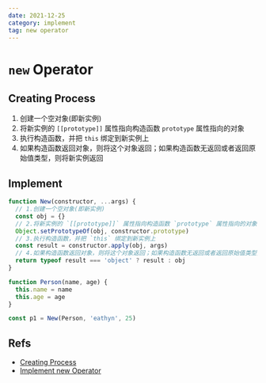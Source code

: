 ```yaml
---
date: 2021-12-25
category: implement
tag: new operator
---
```


# `new` Operator

## Creating Process

1. 创建一个空对象(即新实例)
2. 将新实例的 `[[prototype]]` 属性指向构造函数 `prototype` 属性指向的对象
3. 执行构造函数，并把 `this` 绑定到新实例上
4. 如果构造函数返回对象，则将这个对象返回；如果构造函数无返回或者返回原始值类型，则将新实例返回

## Implement

```js
function New(constructor, ...args) {
  // 1.创建一个空对象(即新实例)
  const obj = {}
  // 2.将新实例的 `[[prototype]]` 属性指向构造函数 `prototype` 属性指向的对象
  Object.setPrototypeOf(obj, constructor.prototype)
  // 3.执行构造函数，并把 `this` 绑定到新实例上
  const result = constructor.apply(obj, args)
  // 4.如果构造函数返回对象，则将这个对象返回；如果构造函数无返回或者返回原始值类型，则将新实例返回
  return typeof result === 'object' ? result : obj
}

function Person(name, age) {
  this.name = name
  this.age = age
}

const p1 = New(Person, 'eathyn', 25)
```

## Refs

- [Creating Process](https://developer.mozilla.org/en-US/docs/Web/JavaScript/Reference/Operators/new#description)
- [Implement new Operator](https://vue3js.cn/interview/JavaScript/new.html)
